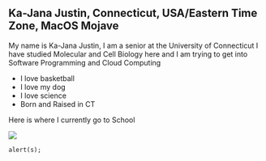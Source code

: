 ## Ka-Jana Justin, Connecticut, USA/Eastern Time Zone, MacOS Mojave

My name is Ka-Jana Justin, I am a senior at the University of Connecticut I have studied Molecular and Cell Biology here and I am trying to get into Software Programming and Cloud Computing

- I love basketball
- I love my dog
- I love science 
- Born and Raised in CT

Here is where I currently go to School

![](https://mir-s3-cdn-cf.behance.net/project_modules/disp/95e46965467217.5af4fe079fbb9.png)

```var s = "JavaScript syntax highlighting";
alert(s);
```
